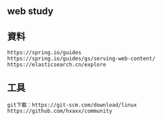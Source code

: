 ## web study

## 資料
    https://spring.io/guides
    https://spring.io/guides/gs/serving-web-content/
    https://elasticsearch.cn/explore
## 工具
    git下載：https://git-scm.com/download/linux
    https://github.com/hxaxx/community